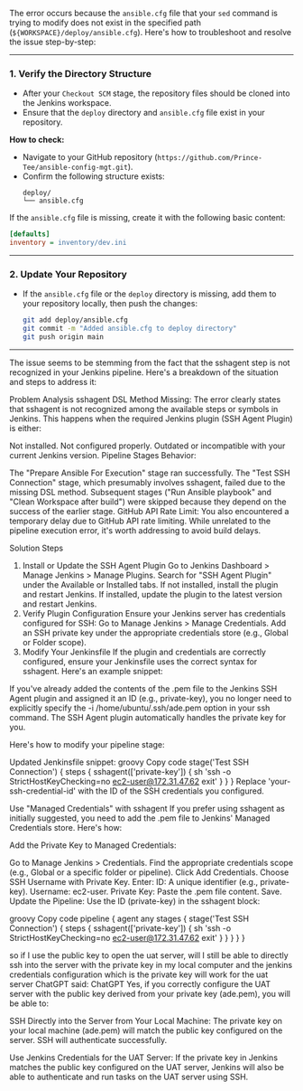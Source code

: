 The error occurs because the `ansible.cfg` file that your `sed` command is trying to modify does not exist in the specified path (`${WORKSPACE}/deploy/ansible.cfg`). Here's how to troubleshoot and resolve the issue step-by-step:

---

### 1. **Verify the Directory Structure**
   - After your `Checkout SCM` stage, the repository files should be cloned into the Jenkins workspace.
   - Ensure that the `deploy` directory and `ansible.cfg` file exist in your repository.

   **How to check:**
   - Navigate to your GitHub repository (`https://github.com/Prince-Tee/ansible-config-mgt.git`).
   - Confirm the following structure exists:
     ```
     deploy/
     └── ansible.cfg
     ```

   If the `ansible.cfg` file is missing, create it with the following basic content:
   ```ini
   [defaults]
   inventory = inventory/dev.ini
   ```

---

### 2. **Update Your Repository**
   - If the `ansible.cfg` file or the `deploy` directory is missing, add them to your repository locally, then push the changes:
     ```bash
     git add deploy/ansible.cfg
     git commit -m "Added ansible.cfg to deploy directory"
     git push origin main
     ```

---
The issue seems to be stemming from the fact that the sshagent step is not recognized in your Jenkins pipeline. Here's a breakdown of the situation and steps to address it:

Problem Analysis
sshagent DSL Method Missing:
The error clearly states that sshagent is not recognized among the available steps or symbols in Jenkins. This happens when the required Jenkins plugin (SSH Agent Plugin) is either:

Not installed.
Not configured properly.
Outdated or incompatible with your current Jenkins version.
Pipeline Stages Behavior:

The "Prepare Ansible For Execution" stage ran successfully.
The "Test SSH Connection" stage, which presumably involves sshagent, failed due to the missing DSL method.
Subsequent stages ("Run Ansible playbook" and "Clean Workspace after build") were skipped because they depend on the success of the earlier stage.
GitHub API Rate Limit:
You also encountered a temporary delay due to GitHub API rate limiting. While unrelated to the pipeline execution error, it's worth addressing to avoid build delays.

Solution Steps
1. Install or Update the SSH Agent Plugin
Go to Jenkins Dashboard > Manage Jenkins > Manage Plugins.
Search for "SSH Agent Plugin" under the Available or Installed tabs.
If not installed, install the plugin and restart Jenkins.
If installed, update the plugin to the latest version and restart Jenkins.
2. Verify Plugin Configuration
Ensure your Jenkins server has credentials configured for SSH:
Go to Manage Jenkins > Manage Credentials.
Add an SSH private key under the appropriate credentials store (e.g., Global or Folder scope).
3. Modify Your Jenkinsfile
If the plugin and credentials are correctly configured, ensure your Jenkinsfile uses the correct syntax for sshagent. Here's an example snippet:

If you've already added the contents of the .pem file to the Jenkins SSH Agent plugin and assigned it an ID (e.g., private-key), you no longer need to explicitly specify the -i /home/ubuntu/.ssh/ade.pem option in your ssh command. The SSH Agent plugin automatically handles the private key for you.

Here's how to modify your pipeline stage:

Updated Jenkinsfile snippet:
groovy
Copy code
stage('Test SSH Connection') {
    steps {
        sshagent(['private-key']) {
            sh 'ssh -o StrictHostKeyChecking=no ec2-user@172.31.47.62 exit'
        }
    }
}
Replace 'your-ssh-credential-id' with the ID of the SSH credentials you configured.

 Use "Managed Credentials" with sshagent
If you prefer using sshagent as initially suggested, you need to add the .pem file to Jenkins' Managed Credentials store. Here's how:

Add the Private Key to Managed Credentials:

Go to Manage Jenkins > Credentials.
Find the appropriate credentials scope (e.g., Global or a specific folder or pipeline).
Click Add Credentials.
Choose SSH Username with Private Key.
Enter:
ID: A unique identifier (e.g., private-key).
Username: ec2-user.
Private Key: Paste the .pem file content.
Save.
Update the Pipeline: Use the ID (private-key) in the sshagent block:

groovy
Copy code
pipeline {
    agent any
    stages {
        stage('Test SSH Connection') {
            steps {
                sshagent(['private-key']) {
                    sh 'ssh -o StrictHostKeyChecking=no ec2-user@172.31.47.62 exit'
                }
            }
        }
    }
}



so if I use the public key to open the uat server, will I still be able to directly ssh into the server with the private key in my local computer and the jenkins credentials configuration which is the private key will work for the uat server
ChatGPT said:
ChatGPT
Yes, if you correctly configure the UAT server with the public key derived from your private key (ade.pem), you will be able to:

SSH Directly into the Server from Your Local Machine:
The private key on your local machine (ade.pem) will match the public key configured on the server. SSH will authenticate successfully.

Use Jenkins Credentials for the UAT Server:
If the private key in Jenkins matches the public key configured on the UAT server, Jenkins will also be able to authenticate and run tasks on the UAT server using SSH.